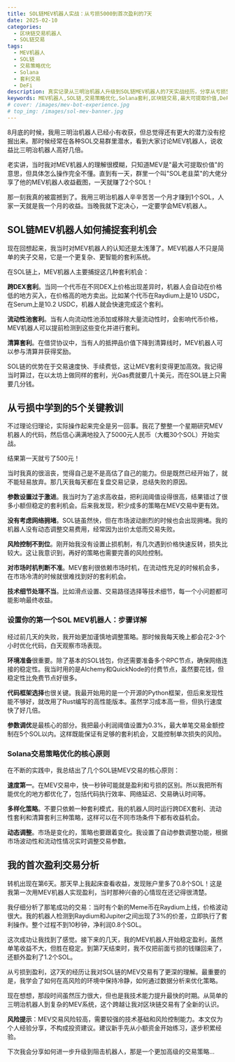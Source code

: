 ```yaml
---
title: SOL链MEV机器人实战：从亏损5000到首次盈利的7天
date: 2025-02-10
categories: 
  - 区块链交易机器人
  - SOL链交易
tags:
  - MEV机器人
  - SOL链
  - 交易策略优化
  - Solana
  - 套利交易
  - DeFi
description: 真实记录从三明治机器人升级到SOL链MEV机器人的7天实战经历，分享从亏损5000元到首次盈利的完整过程，包含详细的参数设置和策略优化方法。
keywords: MEV机器人,SOL链,交易策略优化,Solana套利,区块链交易,最大可提取价值,DeFi交易
# cover: /images/mev-bot-experience.jpg
# top_img: /images/sol-mev-banner.jpg
---
```


8月底的时候，我用三明治机器人已经小有收获，但总觉得还有更大的潜力没有挖掘出来。那时候经常在各种SOL交易群里潜水，看到大家讨论MEV机器人，说收益比三明治机器人高好几倍。

老实讲，当时我对MEV机器人的理解很模糊，只知道MEV是"最大可提取价值"的意思，但具体怎么操作完全不懂。直到有一天，群里一个叫"SOL老韭菜"的大佬分享了他的MEV机器人收益截图，一天就赚了2个SOL！

那一刻我真的被震撼到了。我用三明治机器人辛辛苦苦一个月才赚到1个SOL，人家一天就是我一个月的收益。当晚我就下定决心，一定要学会MEV机器人。

## SOL链MEV机器人如何捕捉套利机会

现在回想起来，我当时对MEV机器人的认知还是太浅薄了。MEV机器人不只是简单的夹子交易，它是一个更复杂、更智能的套利系统。

在SOL链上，MEV机器人主要捕捉这几种套利机会：

**跨DEX套利**。当同一个代币在不同DEX上价格出现差异时，机器人会自动在价格低的地方买入，在价格高的地方卖出。比如某个代币在Raydium上是10 USDC，在Serum上是10.2 USDC，机器人就会快速完成这个套利。

**流动性池套利**。当有人向流动性池添加或移除大量流动性时，会影响代币价格，MEV机器人可以提前检测到这些变化并进行套利。

**清算套利**。在借贷协议中，当有人的抵押品价值下降到清算线时，MEV机器人可以参与清算并获得奖励。

SOL链的优势在于交易速度快、手续费低，这让MEV套利变得更加高效。我记得当时算过，在以太坊上做同样的套利，光Gas费就要几十美元，而在SOL链上只需要几分钱。

## 从亏损中学到的5个关键教训

不过理论归理论，实际操作起来完全是另一回事。我花了整整一个星期研究MEV机器人的代码，然后信心满满地投入了5000元人民币（大概30个SOL）开始实战。

结果第一天就亏了500元！

当时我真的很沮丧，觉得自己是不是高估了自己的能力。但是既然已经开始了，就不能轻易放弃。那几天我每天都在复盘交易记录，总结失败的原因。

**参数设置过于激进**。我当时为了追求高收益，把利润阈值设得很高，结果错过了很多小额但稳定的套利机会。后来我发现，积少成多的策略在MEV交易中更有效。

**没有考虑网络拥堵**。SOL链虽然快，但在市场波动剧烈的时候也会出现拥堵。我的机器人没有动态调整交易费用，经常因为出价太低而交易失败。

**风险控制不到位**。刚开始我没有设置止损机制，有几次遇到价格快速反转，损失比较大。这让我意识到，再好的策略也需要完善的风险控制。

**对市场时机判断不准**。MEV套利很依赖市场时机，在流动性充足的时候机会多，在市场冷清的时候就很难找到好的套利机会。

**技术细节处理不当**。比如滑点设置、交易路径选择等技术细节，每一个小问题都可能影响最终收益。

### 设置你的第一个SOL MEV机器人：步骤详解

经过前几天的失败，我开始更加谨慎地调整策略。那时候我每天晚上都会花2-3个小时优化代码，白天观察市场表现。

**环境准备**很重要。除了基本的SOL钱包，你还需要准备多个RPC节点，确保网络连接的稳定性。我当时用的是Alchemy和QuickNode的付费节点，虽然要花钱，但稳定性比免费节点好很多。

**代码框架选择**也很关键。我最开始用的是一个开源的Python框架，但后来发现性能不够好，就改用了Rust编写的高性能版本。虽然学习成本高一些，但执行速度快了好几倍。

**参数调优**是最核心的部分。我把最小利润阈值设置为0.3%，最大单笔交易金额控制在5个SOL以内。这样既能保证有足够的套利机会，又能控制单次损失的风险。

### Solana交易策略优化的核心原则

在不断的实践中，我总结出了几个SOL链MEV交易的核心原则：

**速度第一**。在MEV交易中，快一秒钟可能就是盈利和亏损的区别。所以我把所有能优化的地方都优化了，包括代码执行效率、网络延迟、交易确认时间等。

**多样化策略**。不要只依赖一种套利模式，我的机器人同时运行跨DEX套利、流动性套利和清算套利三种策略，这样可以在不同市场条件下都有收益机会。

**动态调整**。市场是变化的，策略也要跟着变化。我设置了自动参数调整功能，根据市场波动性和流动性情况实时调整交易参数。

## 我的首次盈利交易分析

转机出现在第6天。那天早上我起床查看收益，发现账户里多了0.8个SOL！这是我第一次用MEV机器人实现盈利，当时那种兴奋的心情现在还记得很清楚。

我仔细分析了那笔成功的交易：当时有个新的Meme币在Raydium上线，价格波动很大。我的机器人检测到Raydium和Jupiter之间出现了3%的价差，立即执行了套利操作。整个过程不到10秒钟，净利润0.8个SOL。

这次成功让我找到了感觉。接下来的几天，我的MEV机器人开始稳定盈利，虽然单笔收益不大，但胜在稳定。到第7天结束时，我不仅把前面亏损的钱赚回来了，还额外盈利了1.2个SOL。

从亏损到盈利，这7天的经历让我对SOL链的MEV交易有了更深的理解。最重要的是，我学会了如何在高风险的环境中保持冷静，如何通过数据分析来优化策略。

现在想想，那段时间虽然压力很大，但也是我技术能力提升最快的时期。从简单的三明治机器人到复杂的MEV系统，这个跨越让我对区块链交易有了全新的认识。

**风险提示**：MEV交易风险较高，需要较强的技术基础和风险控制能力。本文仅为个人经验分享，不构成投资建议。建议新手先从小额资金开始练习，逐步积累经验。

下次我会分享如何进一步升级到阻击机器人，那是一个更加高级的交易策略...
